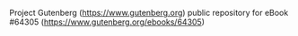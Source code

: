 Project Gutenberg (https://www.gutenberg.org) public repository for eBook #64305 (https://www.gutenberg.org/ebooks/64305)
